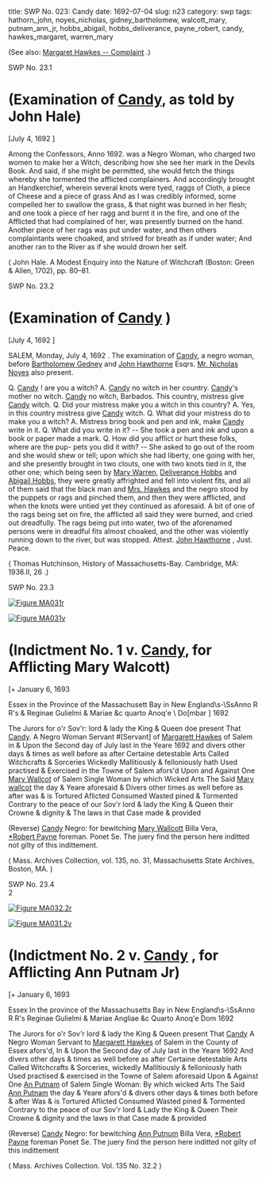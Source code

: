 title: SWP No. 023: Candy
date: 1692-07-04
slug: n23
category: swp
tags: hathorn_john, noyes_nicholas, gidney_bartholomew, walcott_mary, putnam_ann_jr, hobbs_abigail, hobbs_deliverance, payne_robert, candy, hawkes_margaret, warren_mary




(See also: [Margaret Hawkes -- Complaint](/n2.html#n2.57) .)

<div markdown class="doc" id="n23.1">

<div class="doc_id">SWP No. 23.1</div>


# (Examination of [Candy](/tag/candy.html), as told by John Hale)

[July 4, 1692 ]

Among the Confessors, Anno 1692. was a Negro Woman, who charged two women to make her a Witch, describing how she see her mark in the Devils Book. And said, if she might be permitted, she would fetch the things whereby she tormented the afflicted complainers. And accordingly brought an Handkerchief, wherein several knots were tyed, raggs of Cloth, a piece of Cheese and a piece of grass And as I was credibly informed, some compelled her to swallow the grass, & that night was burned in her flesh; and one took a piece of her ragg and burnt it in the fire, and one of the Afflicted that had complained of her, was presently burned on the hand. Another piece of her rags was put under water, and then others complaintants were choaked, and strived for breath as if under water; And another ran to the River as if she would drown her self. 

( John Hale. A Modest Enquiry into the Nature of Witchcraft (Boston: Green & Allen, 1702), pp. 80–81.

</div>



<div markdown class="doc" id="n23.2">

<div class="doc_id">SWP No. 23.2</div>


# (Examination of [Candy](/tag/candy.html) )

[July 4, 1692 ]

SALEM, Monday, July 4, 1692 . The examination of [Candy](/tag/candy.html), a  negro woman, before [Bartholomew Gedney](/tag/gidney_bartholomew.html) and [John Hawthorne](/tag/hathorn_john.html)  Esqrs. [Mr. Nicholas Noyes](/tag/noyes_nicholas.html) also present.

Q. [Candy](/tag/candy.html) ! are you a witch? A. [Candy](/tag/candy.html) no witch in her country.  [Candy](/tag/candy.html)'s mother no witch. [Candy](/tag/candy.html) no witch, Barbados. This country,  mistress give [Candy](/tag/candy.html) witch. Q. Did your mistress make you a witch in  this country? A. Yes, in this country mistress give [Candy](/tag/candy.html) witch.  Q. What did your mistress do to make you a witch? A. Mistress bring book and pen and ink, make [Candy](/tag/candy.html) write in it. Q. What did you write  in it? -- She took a pen and ink and upon a book or paper made a  mark. Q. How did you afflict or hurt these folks, where are the pup-  pets you did it with? -- She asked to go out of the room and she  would shew or tell; upon which she had liberty, one going with her,  and she presently brought in two clouts, one with two knots tied in  it, the other one; which being seen by [Mary Warren](/tag/warren_mary.html), [Deliverance Hobbs](/tag/hobbs_deliverance.html) and [Abigail Hobbs](/tag/hobbs_abigail.html), they were greatly affrighted and fell into  violent fits, and all of them said that the black man and [Mrs. Hawkes](/tag/hawkes_margaret.html)  and the negro stood by the puppets or rags and pinched them, and  then they were afflicted, and when the knots were untied yet they  continued as aforesaid. A bit of one of the rags being set on fire, the  afflicted all said they were burned, and cried out dreadfully. The  rags being put into water, two of the aforenamed persons were in  dreadful fits almost choaked, and the other was violently running  down to the river, but was stopped.
Attest.                                                   [John Hawthorne](/tag/hathorn_john.html) , Just. Peace. 

( Thomas Hutchinson,  History of Massachusetts-Bay. Cambridge, MA: 1936.II, 26 .)

</div>



<div markdown class="doc" id="n23.3">

<div class="doc_id">SWP No. 23.3</div>


<span markdown class="figure">[![Figure MA031r](archives/MA135/small/MA031r.jpg)](archives/MA135/large/MA031r.jpg)</span>



<span markdown class="figure">[![Figure MA031v](archives/MA135/small/MA031v.jpg)](archives/MA135/large/MA031v.jpg)</span>



# (Indictment No. 1 v. [Candy](/tag/candy.html), for Afflicting Mary Walcott)

[+ January 6, 1693 

Essex in the Province of the Massachusett Bay  in New England\s-\SsAnno R R's & Reginae Gulielmi & Mariae &c quarto Anoq'e \ Do[mbar ] 1692

The Jurors for o'r Sov'r: lord & lady the King & Queen doe present  That [Candy](/tag/candy.html). A Negro Woman Servant #[Servant] of [Margarett Hawkes](/tag/hawkes_margaret.html) of Salem in & Upon the Second day of July last in the Yeare 1692 and divers other days & times as well before as after Certaine  detestable Arts Called Witchcrafts & Sorceries Wickedly Mallitiously  & felloniously hath Used practised & Exercised in the Towne of  Salem afors'd Upon and Against One [Mary Wallcot](/tag/walcott_mary.html) of Salem Single Woman by which Wicked Arts The Said [Mary wallcot](/tag/walcott_mary.html) the day  & Yeare aforesaid & Divers other times as well before as after was  & is Tortured Aflicted Consumed Wasted pined & Tormented Contrary to the peace of our Sov'r lord & lady the King & Queen their  Crowne & dignity & The laws in that Case made & provided

(Reverse) [Candy](/tag/candy.html) Negro: for bewitching 
[Mary Wallcott](/tag/walcott_mary.html) 
Billa Vera,  
[*Robert Payne](/tag/payne_robert.html) foreman. 
Ponet Se. 
The juery find the 
person here inditted 
not gilty of this 
indittement.

( Mass. Archives Collection, vol. 135, no. 31, Massachusetts State Archives, Boston, MA. )


</div>



<div markdown class="doc" id="n23.4">

<div class="doc_id">SWP No. 23.4</div>
2

<span markdown class="figure">[![Figure MA032.2r](archives/MA135/small/MA032.2r.jpg)](archives/MA135/large/MA03.22r.jpg)</span>

<span markdown class="figure">[![Figure MA031.2v](archives/MA135/small/MA031.2v.jpg)](archives/MA135/large/MA031.2v.jpg)</span>

# (Indictment No. 2 v. [Candy](/tag/candy.html) , for Afflicting Ann Putnam Jr)

[+ January 6, 1693 

Essex In the province of the  Massachusetts Bay in New  England\s-\SsAnno R R's Reginae Gulielmi & Mariae Angliae &c Quarto Anoq'e  Dom 1692

The Jurors for o'r Sov'r lord & lady the King & Queen present  That [Candy](/tag/candy.html) A Negro Woman Servant to [Margarett Hawkes](/tag/hawkes_margaret.html) of Salem in the County of Essex afors'd, In & Upon the Second day of July last in the Yeare 1692 And divers other days & times as well before  as after Certaine detestable Arts Called Witchcrafts & Sorceries, wickedly Mallitiously & felloniously hath Used practised & exercised  in the Towne of Salem aforesaid Upon & Against One [An Putnam](/tag/putnam_ann_jr.html) of Salem Single Woman: By which wicked Arts The Said [Ann Putnam](/tag/putnam_ann_jr.html) the day & Yeare afors'd & divers other days & times both before & after Was & is Tortured Aflicted Consumed Wasted pined & Tormented Contrary to the peace of our Sov'r lord & Lady the King  & Queen Their Crowne & dignity and the laws in that Case made & provided

(Reverse) [Candy](/tag/candy.html) Negro: 
for bewitching [Ann Putnum](/tag/putnam_ann_jr.html) 
Billa Vera,  [*Robert Payne](/tag/payne_robert.html) foreman 
Ponet Se. 
The juery find the person here inditted 
not gilty of this indittement

( Mass. Archives Collection. Vol. 135 No. 32.2 )


</div>

